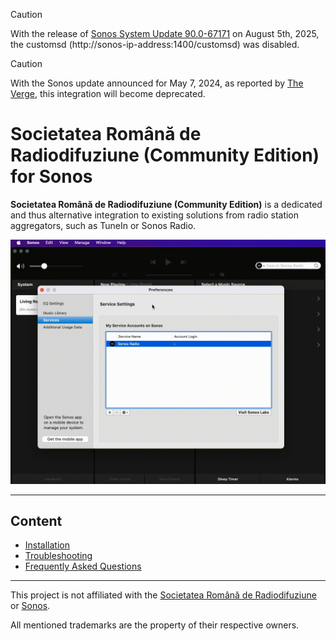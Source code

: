 > [!CAUTION]
> With the release of <a href="https://support.sonos.com/article/release-notes-sonos-system-updates">Sonos System Update 90.0-67171</a> on August 5th, 2025, the customsd (http://sonos-ip-address:1400/customsd) was disabled.

> [!CAUTION]
> With the Sonos update announced for May 7, 2024, as reported by <a href="https://www.theverge.com/2024/4/10/24125866/sonos-new-app-features">The Verge</a>, this integration will become deprecated.

# Societatea Română de Radiodifuziune (Community Edition) for Sonos

**Societatea Română de Radiodifuziune (Community Edition)** is a dedicated and thus alternative integration to existing solutions from radio station aggregators, such as TuneIn or Sonos Radio.

<img src="https://raw.githubusercontent.com/public-broadcasting/societatea-romana-de-radiodifuziune-community-edition-for-sonos/main/img/societatea-romana-de-radiodifuziune-community-edition-demo.gif">

---

## Content

- [Installation](https://github.com/public-broadcasting/societatea-romana-de-radiodifuziune-community-edition-for-sonos/wiki#installation)
- [Troubleshooting](https://github.com/public-broadcasting/societatea-romana-de-radiodifuziune-community-edition-for-sonos/wiki#troubleshooting)
- [Frequently Asked Questions](https://github.com/public-broadcasting/societatea-romana-de-radiodifuziune-community-edition-for-sonos/wiki#frequently-asked-questions)

---

This project is not affiliated with the <a href="http://srr.ro/">Societatea Română de Radiodifuziune</a> or <a href="https://www.sonos.com/">Sonos</a>.

All mentioned trademarks are the property of their respective owners.

